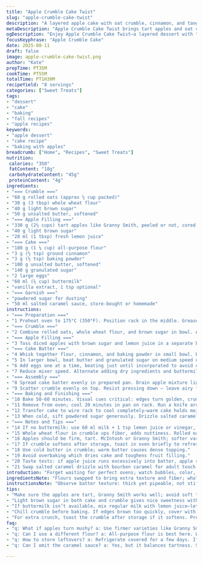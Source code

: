 ```yaml
---
title: "Apple Crumble Cake Twist"
slug: "apple-crumble-cake-twist"
description: "A layered apple cake with oat crumble, cinnamon, and tangy sour cream. Uses fresh tart apples drenched in lemon juice and brown sugar. Crumble topping swaps quick oats for rolled oats for texture. Buttermilk replaces sour cream for moist crumb. Bicarbonate reacts with acidity for lift. Caramel drizzle adds richness. Bake until edges brown and skewer tests clean. Dust powdered sugar last for balance. A homey vibe, no flour shockers. Easy swaps within reach, timing relies on sight and touch more than clocks."
metaDescription: "Apple Crumble Cake Twist brings tart apples and oat crumble together in a layered cake. A rich dessert you won't want to miss."
ogDescription: "Enjoy Apple Crumble Cake Twist—a layered dessert with tart apples, oat crumble, and a caramel drizzle. Perfect for any gathering."
focusKeyphrase: "Apple Crumble Cake"
date: 2025-08-11
draft: false
image: apple-crumble-cake-twist.png
author: "Kate"
prepTime: PT35M
cookTime: PT55M
totalTime: PT1H30M
recipeYield: "8 servings"
categories: ["Sweet Treats"]
tags:
- "dessert"
- "cake"
- "baking"
- "fall recipes"
- "apple recipes"
keywords:
- "apple dessert"
- "cake recipe"
- "baking with apples"
breadcrumb: ["Home", "Recipes", "Sweet Treats"]
nutrition: 
 calories: "350"
 fatContent: "18g"
 carbohydrateContent: "45g"
 proteinContent: "4g"
ingredients:
- "=== Crumble ==="
- "60 g rolled oats (approx ½ cup packed)"
- "30 g (3 tbsp) whole wheat flour"
- "40 g light brown sugar"
- "50 g unsalted butter, softened"
- "=== Apple Filling ==="
- "330 g (2⅔ cups) tart apples like Granny Smith, peeled or not, cored, diced"
- "40 g light brown sugar"
- "20 ml (1 tbsp) fresh lemon juice"
- "=== Cake ==="
- "180 g (1 ¼ cup) all-purpose flour"
- "3 g (½ tsp) ground cinnamon"
- "3 g (½ tsp) baking powder"
- "100 g unsalted butter, softened"
- "140 g granulated sugar"
- "2 large eggs"
- "60 ml (¼ cup) buttermilk"
- "vanilla extract, 1 tsp optional"
- "=== Garnish ==="
- "powdered sugar for dusting"
- "50 ml salted caramel sauce, store-bought or homemade"
instructions:
- "=== Preparation ==="
- "1 Preheat oven to 175°C (350°F). Position rack in the middle. Grease 20 cm (8 inch) springform pan, line bottom with parchment. Butter sides lightly to prevent sticking."
- "=== Crumble ==="
- "2 Combine rolled oats, whole wheat flour, and brown sugar in bowl. Add softened butter. Using fingertips or pastry cutter, blend until mixture looks clumpy, slightly moist but with visible oat flakes intact. Set aside refrigerated to keep cold; cold butter gives crumbly texture, prevents melting into batter."
- "=== Apple Filling ==="
- "3 Toss diced apples with brown sugar and lemon juice in a separate bowl. The acid keeps apple flesh firm, stops browning, and heightens tartness. Drain off excess juice lightly before layering to avoid soggy cake."
- "=== Cake Batter ==="
- "4 Whisk together flour, cinnamon, and baking powder in small bowl. Baking powder chosen over baking soda for even rise without metallic aftertaste, especially with buttermilk providing mild acidity."
- "5 In larger bowl, beat butter and granulated sugar on medium speed until light and fluffy—about 3-4 minutes. This aerates batter, ensures tender crumb."
- "6 Add eggs one at a time, beating just until incorporated to avoid overmixing which toughens gluten. Stir in vanilla if using."
- "7 Reduce mixer speed. Alternate adding dry ingredients and buttermilk in thirds, beginning and ending with dry. Mix just until lumps disappear. Batter will be thick but soft. Over-mixing toughens."
- "=== Assembly ==="
- "8 Spread cake batter evenly in prepared pan. Drain apple mixture lightly using a sieve or slotted spoon, arrange evenly atop batter."
- "9 Scatter crumble evenly on top. Resist pressing down — leave airy for crisp top."
- "=== Baking and Finishing ==="
- "10 Bake 50-60 minutes. Visual cues critical: edges turn golden, crumble tops dry and crackled, apples might bubble faintly through gaps. Insert skewer near center—should come out clean or with moist crumbs, not wet batter."
- "11 Remove from oven; cool 20 minutes in pan on rack. Run a knife around edges before releasing springform to avoid tears."
- "12 Transfer cake to wire rack to cool completely—warm cake holds moisture and collapses if unmolded too early."
- "13 When cold, sift powdered sugar generously. Drizzle salted caramel in thin stream over top. Serve slices at room temp or slightly warmed. Caramel melts smoothly, balances tart apples and crumb crunch."
- "=== Notes and Tips ==="
- "14 If no buttermilk: use 60 ml milk + 1 tsp lemon juice or vinegar, let sit 5 min, then proceed."
- "15 Whole wheat flour in crumble ups fiber, adds nuttiness. Rolled oats preferred over quick oats for chew and crisp contrast."
- "16 Apples should be firm, tart. McIntosh or Granny Smith; softer varieties turn mushy."
- "17 If crumble softens after storage, toast in oven briefly to refresh crunch."
- "18 Use cold butter in crumble; warm butter causes dense topping."
- "19 Avoid overbaking which dries cake and toughens fruit filling."
- "20 Taste tests: if apple juice runs excessively into batter, apple slice size might be too small or juicing too much."
- "21 Swap salted caramel drizzle with bourbon caramel for adult touch."
introduction: "Forget waiting for perfect ovens; watch bubbles, color, and crumble texture. Oat topping changed up for crunch, apples kept tart, sour cream out replaced by buttermilk—milk acidity builds better rise with baking powder. Brown sugar swapped for lighter, subtler flavor. Step away from counting time blindly; tactile cues win every time. Batter whipped enough to trap air, but not whipped out of shape. Crisp tops, tender interior, fruit with bite. Stir and mix like you mean it, not like a robot. You can rescue dense crumbs by slight toast; caramel drizzle saved a soggy top once. Kitchen wins counting on your senses. Told you the basics, now execute."
ingredientsNote: "Flours swapped to bring extra texture and fiber; whole wheat adds depth in crumble while main cake flour stays to keep tenderness. Rolled oats give identifiable chew versus quick oats that dissolve too fast into topping. Buttermilk's acid reacts with baking powder, vital for lift and moist crumb—don't skip or substitute with water. Apples balance sweet-sour with lemon juice to keep them lively in baking, no mushiness. Brown sugar choices impact caramelization; light brown gives more subtle flavor, less molasses bite. Butter temp is key; softened for creaminess in batter but cold for crumble. Caramel sauce can be homemade, salted butter caramel preferred, store-bought ok in pinch. Powdered sugar dusting not just appearance—adds light sweetness, cuts caramel intensity."
instructionsNote: "Observe batter texture: thick yet pipeable, not stiff dough. Aerate butter and sugar well—skip this and cake becomes heavy. Eggs added slowly so batter doesn’t break. Dry-to-wet ingredient alternations maintain emulsification. Cake pan prepped properly keeps edges clean. Apple juice drainage prevents runny batter; too juicy and cake wets. Crumble mixed cold, sprinkled loosely for light crisp. Bake timing variable—a little earlier/later depending on oven hot spots—judge doneness by skewer and look; golden brown edges are telltale. Cool fully for firm slices. Dust powdered sugar only once completely chilled to avoid melting. Drizzle caramel right before serving unless you want it to soak in. If crumble gets soggy, give a quick broil or toast blast to restore crunch. Patience and attention trump timers here."
tips:
- "Make sure the apples are tart, Granny Smith works well; avoid soft types. Drain excess juice from apples carefully to prevent a soggy batter. Mix until just combined—grittiness collects flavor."
- "Light brown sugar in both cake and crumble gives nice sweetness without too much molasses taste. Cold butter for crumble is key—keep it firm for a proper texture. Resist the urge to press down—keep it airy for crisp."
- "If buttermilk isn’t available, mix regular milk with lemon juice—let sit. Always aim for thick batter; if too thin, don’t fret. Add extra flour cautiously to regain consistency."
- "Chill crumble before baking. If edges brown too quickly, cover with foil—stops burning but continue cooking through. Watch that skewer doesn’t bring back wet batter—better with a few moist crumbs."
- "For extra crunch, toast the crumble after storage if it softens. Pressure testing is smart—watch for golden edges, and bubbly apples—those are your indicators for doneness."
faq:
- "q: What if apples turn mushy? a: Use firmer varieties like Granny Smith. Size of apple pieces matters too. Larger chunks hold up better during baking."
- "q: Can I use a different flour? a: All-purpose flour is best here. Whole wheat in crumble adds depth though. Experiment, but keep texture in mind."
- "q: How to store leftovers? a: Refrigerate covered for a few days. If too moist, crisp up in the oven briefly. Enjoy it warm too."
- "q: Can I omit the caramel sauce? a: Yes, but it balances tartness. Substitute with icing or leave off. Powdered sugar dusting still adds a touch of sweetness."

---
```

